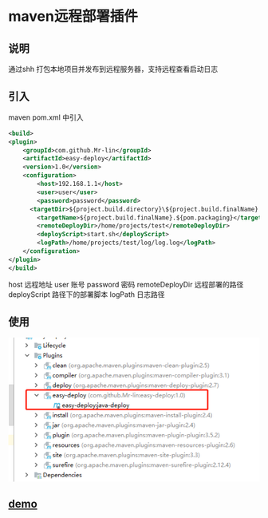 # maven远程部署插件

## 说明
通过shh 打包本地项目并发布到远程服务器，支持远程查看启动日志

## 引入

maven pom.xml 中引入

```xml
<build>
<plugin>
    <groupId>com.github.Mr-lin</groupId>
    <artifactId>easy-deploy</artifactId>
    <version>1.0</version>
    <configuration>
        <host>192.168.1.1</host>
        <user>user</user>
        <password>password</password>
      <targetDir>${project.build.directory}\${project.build.finalName}.${pom.packaging}		</targetDir>
        <targetName>${project.build.finalName}.${pom.packaging}</targetName>
        <remoteDeployDir>/home/projects/test</remoteDeployDir>
        <deployScript>start.sh</deployScript>
        <logPath>/home/projects/test/log/log.log</logPath>
    </configuration>
</plugin>
</build>

```

host 远程地址 user 账号 password 密码 remoteDeployDir 远程部署的路径 deployScript 路径下的部署脚本 logPath 日志路径

## 使用

![](img/1.jpg)

## [demo](https://github.com/Mr-lin/easydeploydemo)